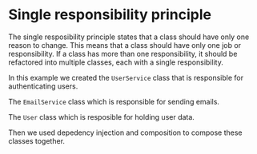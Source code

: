 ﻿# Single responsibility principle

The single resposibility principle states that a class should have only one reason to change. This means that a class should have only one job or responsibility. If a class has more than one responsibility, it should be refactored into multiple classes, each with a single responsibility.

In this example we created the ``UserService`` class that is responsible for authenticating users.

The ``EmailService`` class which is responsible for sending emails.

The ``User`` class which is resposible for holding user data.

Then we used depedency injection and composition to compose these classes together.